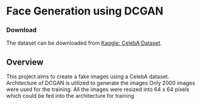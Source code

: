 # Face Generation using DCGAN

### Download

The dataset can be downloaded from [Kaggle: CelebA Dataset](https://www.kaggle.com/datasets/jessicali9530/celeba-dataset).

## Overview
This project aims to create a fake images using a CelebA dataset. Architecture of DCGAN is utilized to generate the images
Only 2000 images were used for the training. 
All the images were resized into 64 x 64 pixels which could be fed into the architecture for training


